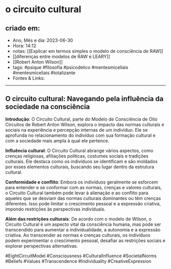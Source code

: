 # o circuito cultural

## criado em: 
-  Ano, Mês e dia: 2023-06-30
- Hora: 14:12
- notas: [[Explicar em termos simples o modelo de consciência de RAW]]
- [[diferenças entre modelos de RAW e LEARY]]
- [[Robert Anton Wilson]]
- tags: #psique #filosofia #psicodelico #mentesmiceliais #mentesmiceliais #totalizante 
- Fontes & Links: 
---

## O circuito cultural: Navegando pela influência da sociedade na consciência

**Introdução**: O Circuito Cultural, parte do Modelo de Consciência de Oito Circuitos de Robert Anton Wilson, explora o impacto das normas culturais e sociais na experiência e percepção internas de um indivíduo. Ele se aprofunda no relacionamento do indivíduo com sua formação cultural e com a sociedade mais ampla à qual ele pertence.

**Influência cultural**: O Circuito Cultural abrange vários aspectos, como crenças religiosas, afiliações políticas, costumes sociais e tradições culturais. Ele destaca como os indivíduos se identificam e são moldados por esses elementos culturais, buscando seu lugar dentro da estrutura cultural.

**Conformidade e conflito**: Embora os indivíduos geralmente se esforcem para entender e se conformar com as normas, crenças e valores culturais, o Circuito Cultural também pode levar à alienação e ao conflito para aqueles que se desviam das normas culturais dominantes ou têm crenças diferentes. Isso pode limitar o crescimento pessoal e a expressão criativa, impondo restrições às perspectivas individuais.

**Além das restrições culturais**: De acordo com o modelo de Wilson, o Circuito Cultural é um aspecto vital da consciência humana, mas pode ser transcendido para aumentar a individualidade, a autonomia e a expressão criativa. Ao transcender as normas e crenças culturais, os indivíduos podem experimentar o crescimento pessoal, desafiar as restrições sociais e explorar perspectivas alternativas.

#EightCircuitModel #Consciousness #CulturalInfluence #SocietalNorms #Beliefs #Values #Transcendence #Individuality #CreativeExpression